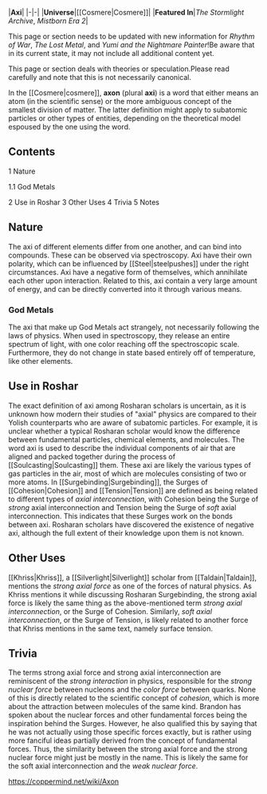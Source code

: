 |**Axi**|
|-|-|
|**Universe**|[[Cosmere\|Cosmere]]|
|**Featured In**|*The Stormlight Archive*, *Mistborn Era 2*|

This page or section needs to be updated with new information for *Rhythm of War*, *The Lost Metal*, and *Yumi and the Nightmare Painter*!Be aware that in its current state, it may not include all additional content yet.

This page or section deals with theories or speculation.Please read carefully and note that this is not necessarily canonical.

In the [[Cosmere\|cosmere]], **axon** (plural **axi**) is a word that either means an atom (in the scientific sense) or the more ambiguous concept of the smallest division of matter. The latter definition might apply to subatomic particles or other types of entities, depending on the theoretical model espoused by the one using the word.

## Contents

1 Nature

1.1 God Metals


2 Use in Roshar
3 Other Uses
4 Trivia
5 Notes


## Nature
The axi of different elements differ from one another, and can bind into compounds. These can be observed via spectroscopy.
Axi have their own polarity, which can be influenced by [[Steel\|steelpushes]] under the right circumstances.
Axi have a negative form of themselves, which annihilate each other upon interaction. Related to this, axi contain a very large amount of energy, and can be directly converted into it through various means.

### God Metals
The axi that make up God Metals act strangely, not necessarily following the laws of physics.
When used in spectroscopy, they release an entire spectrum of light, with one color reaching off the spectroscopic scale. Furthermore, they do not change in state based entirely off of temperature, like other elements.

## Use in Roshar
The exact definition of axi among Rosharan scholars is uncertain, as it is unknown how modern their studies of "axial" physics are compared to their Yolish counterparts who are aware of subatomic particles. For example, it is unclear whether a typical Rosharan scholar would know the difference between fundamental particles, chemical elements, and molecules.
The word axi is used to describe the individual components of air that are aligned and packed together during the process of [[Soulcasting\|Soulcasting]] them. These axi are likely the various types of gas particles in the air, most of which are molecules consisting of two or more atoms.
In [[Surgebinding\|Surgebinding]], the Surges of [[Cohesion\|Cohesion]] and [[Tension\|Tension]] are defined as being related to different types of *axial interconnection*, with Cohesion being the Surge of *strong* axial interconnection and Tension being the Surge of *soft* axial interconnection. This indicates that these Surges work on the bonds between axi.
Rosharan scholars have discovered the existence of negative axi, although the full extent of their knowledge upon them is not known.

## Other Uses
[[Khriss\|Khriss]], a [[Silverlight\|Silverlight]] scholar from [[Taldain\|Taldain]], mentions the *strong axial force* as one of the forces of natural physics.
As Khriss mentions it while discussing Rosharan Surgebinding, the strong axial force is likely the same thing as the above-mentioned term *strong axial interconnection*, or the Surge of Cohesion.
Similarly, *soft axial interconnection*, or the Surge of Tension, is likely related to another force that Khriss mentions in the same text, namely surface tension.

## Trivia
The terms strong axial force and strong axial interconnection are reminiscent of the *strong interaction* in physics, responsible for the *strong nuclear force* between nucleons and the *color force* between quarks. None of this is directly related to the scientific concept of *cohesion*, which is more about the attraction between molecules of the same kind.
Brandon has spoken about the nuclear forces and other fundamental forces being the inspiration behind the Surges. However, he also qualified this by saying that he was not actually using those specific forces exactly, but is rather using more fanciful ideas partially derived from the concept of fundamental forces. Thus, the similarity between the strong axial force and the strong nuclear force might just be mostly in the name. This is likely the same for the soft axial interconnection and the *weak nuclear force*.


https://coppermind.net/wiki/Axon
